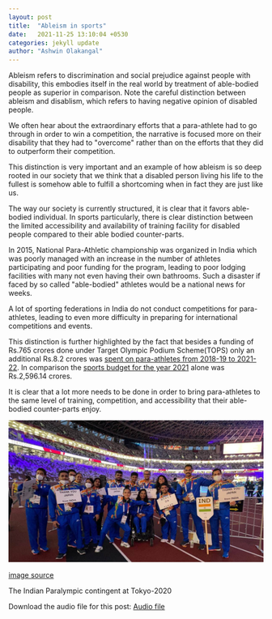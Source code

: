 ```yaml
---
layout: post
title:  "Ableism in sports"
date:   2021-11-25 13:10:04 +0530
categories: jekyll update
author: "Ashwin Olakangal"
---
```


Ableism refers to discrimination and social prejudice against people with disability, this embodies itself in the real world by treatment of able-bodied people as superior in comparison.  Note the careful distinction between ableism and disablism, which refers to having negative opinion of disabled people.

We often hear about the extraordinary efforts that a para-athlete had to go through in order to win a competition, the narrative is focused more on their disability that they had to "overcome" rather than on the efforts that they did to outperform their competition.

This distinction is very important and an example of how ableism is so deep rooted in our society that we think that a disabled person living his
life to the fullest is somehow able to fulfill a shortcoming when in fact they are just like us. 

The way our society is currently structured, it is clear that it favors able-bodied individual. In sports particularly, there is clear distinction between the limited accessibility and availability of training facility for disabled people compared to their able bodied counter-parts.

In 2015, National Para-Athletic championship was organized in India which was poorly managed with an increase in the number of athletes participating and poor funding for the program, leading to poor lodging facilities with many not even having their own bathrooms. Such a disaster if faced by so called "able-bodied" athletes would be a national news for weeks.

A lot of sporting federations in India do not conduct competitions for para-athletes, leading to even more difficulty in preparing for international competitions and events. 

This distinction is further highlighted by the fact that besides a funding of Rs.765 crores done under Target Olympic Podium Scheme(TOPS) only an additional Rs.8.2 crores was [spent on para-athletes from 2018-19 to 2021-22](https://indianexpress.com/article/sports/sport-others/behind-paralympics-glitter-govt-push-pvt-effort-better-training-7491000/). In comparison the [sports budget for the year 2021](https://www.indiatoday.in/sports/other-sports/story/government-slashes-2021-22-sports-budget-by-rs-230-78-crore-khelo-india-sees-biggest-reduction-1764898-2021-02-01) alone was Rs.2,596.14 crores.

It is clear that a lot more needs to be done in order to bring para-athletes to the same level of training, competition, and accessibility that
their able-bodied counter-parts enjoy.

![paralympics]( /assets/images/Paralympics.jpg)

[image source](https://indianexpress.com/article/sports/sport-others/meet-indias-19-tokyo-paralympics-medallists-7491756/)

The Indian Paralympic contingent at Tokyo-2020

Download the audio file for this post: [Audio file](https://github.com/Group-8-itd/Group-8-itd.github.io/blob/master/assets/audio/ableism-in-sports.mp3?raw=true)